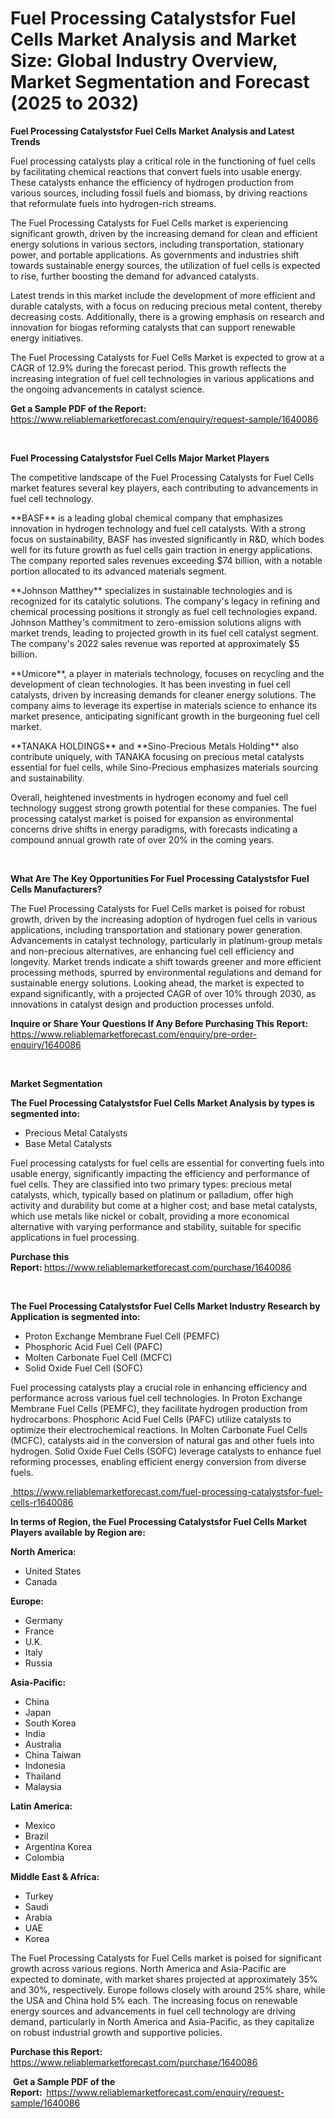 <p><h1>Fuel Processing Catalystsfor Fuel Cells Market Analysis and Market Size: Global Industry Overview, Market Segmentation and Forecast (2025 to 2032)</h1></p><p><strong>Fuel Processing Catalystsfor Fuel Cells Market Analysis and Latest Trends</strong></p>
<p><p>Fuel processing catalysts play a critical role in the functioning of fuel cells by facilitating chemical reactions that convert fuels into usable energy. These catalysts enhance the efficiency of hydrogen production from various sources, including fossil fuels and biomass, by driving reactions that reformulate fuels into hydrogen-rich streams. </p><p>The Fuel Processing Catalysts for Fuel Cells market is experiencing significant growth, driven by the increasing demand for clean and efficient energy solutions in various sectors, including transportation, stationary power, and portable applications. As governments and industries shift towards sustainable energy sources, the utilization of fuel cells is expected to rise, further boosting the demand for advanced catalysts.</p><p>Latest trends in this market include the development of more efficient and durable catalysts, with a focus on reducing precious metal content, thereby decreasing costs. Additionally, there is a growing emphasis on research and innovation for biogas reforming catalysts that can support renewable energy initiatives.</p><p>The Fuel Processing Catalysts for Fuel Cells Market is expected to grow at a CAGR of 12.9% during the forecast period. This growth reflects the increasing integration of fuel cell technologies in various applications and the ongoing advancements in catalyst science.</p></p>
<p><strong>Get a Sample PDF of the Report:&nbsp;</strong> <a href="https://www.reliablemarketforecast.com/enquiry/request-sample/1640086?utm_campaign=3730&utm_medium=2&utm_source=Github&utm_content=ia&utm_term=18042025&utm_id=fuel-processing-catalystsfor-fuel-cells">https://www.reliablemarketforecast.com/enquiry/request-sample/1640086</a></p>
<p>&nbsp;</p>
<p><strong>Fuel Processing Catalystsfor Fuel Cells Major Market Players</strong></p>
<p><p>The competitive landscape of the Fuel Processing Catalysts for Fuel Cells market features several key players, each contributing to advancements in fuel cell technology. </p><p>**BASF** is a leading global chemical company that emphasizes innovation in hydrogen technology and fuel cell catalysts. With a strong focus on sustainability, BASF has invested significantly in R&D, which bodes well for its future growth as fuel cells gain traction in energy applications. The company reported sales revenues exceeding $74 billion, with a notable portion allocated to its advanced materials segment.</p><p>**Johnson Matthey** specializes in sustainable technologies and is recognized for its catalytic solutions. The company's legacy in refining and chemical processing positions it strongly as fuel cell technologies expand. Johnson Matthey's commitment to zero-emission solutions aligns with market trends, leading to projected growth in its fuel cell catalyst segment. The company's 2022 sales revenue was reported at approximately $5 billion.</p><p>**Umicore**, a player in materials technology, focuses on recycling and the development of clean technologies. It has been investing in fuel cell catalysts, driven by increasing demands for cleaner energy solutions. The company aims to leverage its expertise in materials science to enhance its market presence, anticipating significant growth in the burgeoning fuel cell market.</p><p>**TANAKA HOLDINGS** and **Sino-Precious Metals Holding** also contribute uniquely, with TANAKA focusing on precious metal catalysts essential for fuel cells, while Sino-Precious emphasizes materials sourcing and sustainability.</p><p>Overall, heightened investments in hydrogen economy and fuel cell technology suggest strong growth potential for these companies. The fuel processing catalyst market is poised for expansion as environmental concerns drive shifts in energy paradigms, with forecasts indicating a compound annual growth rate of over 20% in the coming years.</p></p>
<p>&nbsp;</p>
<p><strong>What Are The Key Opportunities For Fuel Processing Catalystsfor Fuel Cells Manufacturers?</strong></p>
<p><p>The Fuel Processing Catalysts for Fuel Cells market is poised for robust growth, driven by the increasing adoption of hydrogen fuel cells in various applications, including transportation and stationary power generation. Advancements in catalyst technology, particularly in platinum-group metals and non-precious alternatives, are enhancing fuel cell efficiency and longevity. Market trends indicate a shift towards greener and more efficient processing methods, spurred by environmental regulations and demand for sustainable energy solutions. Looking ahead, the market is expected to expand significantly, with a projected CAGR of over 10% through 2030, as innovations in catalyst design and production processes unfold.</p></p>
<p><strong>Inquire or Share Your Questions If Any Before Purchasing This Report:</strong> <a href="https://www.reliablemarketforecast.com/enquiry/pre-order-enquiry/1640086?utm_campaign=3730&utm_medium=2&utm_source=Github&utm_content=ia&utm_term=18042025&utm_id=fuel-processing-catalystsfor-fuel-cells">https://www.reliablemarketforecast.com/enquiry/pre-order-enquiry/1640086</a></p>
<p>&nbsp;</p>
<p><strong>Market Segmentation</strong></p>
<p><strong>The Fuel Processing Catalystsfor Fuel Cells Market Analysis by types is segmented into:</strong></p>
<p><ul><li>Precious Metal Catalysts</li><li>Base Metal Catalysts</li></ul></p>
<p><p>Fuel processing catalysts for fuel cells are essential for converting fuels into usable energy, significantly impacting the efficiency and performance of fuel cells. They are classified into two primary types: precious metal catalysts, which, typically based on platinum or palladium, offer high activity and durability but come at a higher cost; and base metal catalysts, which use metals like nickel or cobalt, providing a more economical alternative with varying performance and stability, suitable for specific applications in fuel processing.</p></p>
<p><strong>Purchase this Report:&nbsp;</strong><a href="https://www.reliablemarketforecast.com/purchase/1640086?utm_campaign=3730&utm_medium=2&utm_source=Github&utm_content=ia&utm_term=18042025&utm_id=fuel-processing-catalystsfor-fuel-cells">https://www.reliablemarketforecast.com/purchase/1640086</a></p>
<p>&nbsp;</p>
<p><strong>The Fuel Processing Catalystsfor Fuel Cells Market Industry Research by Application is segmented into:</strong></p>
<p><ul><li>Proton Exchange Membrane Fuel Cell (PEMFC)</li><li>Phosphoric Acid Fuel Cell (PAFC)</li><li>Molten Carbonate Fuel Cell (MCFC)</li><li>Solid Oxide Fuel Cell (SOFC)</li></ul></p>
<p><p>Fuel processing catalysts play a crucial role in enhancing efficiency and performance across various fuel cell technologies. In Proton Exchange Membrane Fuel Cells (PEMFC), they facilitate hydrogen production from hydrocarbons. Phosphoric Acid Fuel Cells (PAFC) utilize catalysts to optimize their electrochemical reactions. In Molten Carbonate Fuel Cells (MCFC), catalysts aid in the conversion of natural gas and other fuels into hydrogen. Solid Oxide Fuel Cells (SOFC) leverage catalysts to enhance fuel reforming processes, enabling efficient energy conversion from diverse fuels.</p></p>
<p><a href="https://www.reliablemarketforecast.com/fuel-processing-catalystsfor-fuel-cells-r1640086?utm_campaign=3730&utm_medium=2&utm_source=Github&utm_content=ia&utm_term=18042025&utm_id=fuel-processing-catalystsfor-fuel-cells">&nbsp;https://www.reliablemarketforecast.com/fuel-processing-catalystsfor-fuel-cells-r1640086</a></p>
<p><strong>In terms of Region, the Fuel Processing Catalystsfor Fuel Cells Market Players available by Region are:</strong></p>
<p>
    <p> <strong> North America: </strong>
        <ul>
            <li>United States</li>
            <li>Canada</li>
        </ul>
        </p> 
    <p> <strong> Europe: </strong>
        <ul>
            <li>Germany</li>
            <li>France</li>
            <li>U.K.</li>
            <li>Italy</li>
            <li>Russia</li>
        </ul>
        </p> 
    <p> <strong> Asia-Pacific: </strong>
        <ul>
            <li>China</li>
            <li>Japan</li>
            <li>South Korea</li>
            <li>India</li>
            <li>Australia</li>
            <li>China Taiwan</li>
            <li>Indonesia</li>
            <li>Thailand</li>
            <li>Malaysia</li>
        </ul>
        </p> 
    <p> <strong> Latin America: </strong>
        <ul>
            <li>Mexico</li>
            <li>Brazil</li>
            <li>Argentina Korea</li>
            <li>Colombia</li>
        </ul>
        </p> 
    <p> <strong> Middle East & Africa: </strong>
        <ul>
            <li>Turkey</li>
            <li>Saudi</li>
            <li>Arabia</li>
            <li>UAE</li>
            <li>Korea</li>
        </ul>
    </p>
    </p>
<p><p>The Fuel Processing Catalysts for Fuel Cells market is poised for significant growth across various regions. North America and Asia-Pacific are expected to dominate, with market shares projected at approximately 35% and 30%, respectively. Europe follows closely with around 25% share, while the USA and China hold 5% each. The increasing focus on renewable energy sources and advancements in fuel cell technology are driving demand, particularly in North America and Asia-Pacific, as they capitalize on robust industrial growth and supportive policies.</p></p>
<p><strong>Purchase this Report: </strong><a href="https://www.reliablemarketforecast.com/purchase/1640086?utm_campaign=3730&utm_medium=2&utm_source=Github&utm_content=ia&utm_term=18042025&utm_id=fuel-processing-catalystsfor-fuel-cells">https://www.reliablemarketforecast.com/purchase/1640086</a></p>
<p>&nbsp;<strong>Get a Sample PDF of the Report:&nbsp;&nbsp;</strong><a href="https://www.reliablemarketforecast.com/enquiry/request-sample/1640086?utm_campaign=3730&utm_medium=2&utm_source=Github&utm_content=ia&utm_term=18042025&utm_id=fuel-processing-catalystsfor-fuel-cells">https://www.reliablemarketforecast.com/enquiry/request-sample/1640086</a></p>
<p><strong></strong></p>
<p><p></p><p></p><p></p></p>